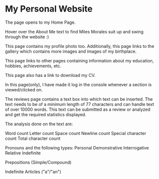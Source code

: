 # My Personal Website

The page opens to my Home Page. 

Hover over the About Me text to find Miles Morales suit up and swing through the website :)

This page contains my profile photo too. Additionally, this page links to the gallery which contains more images and images of my birthplace.

This page links to other pages containing information about my education, hobbies, achievements, etc.

This page also has a link to download my CV.

In this page(only), I have made it log in the console whenever a section is viewed/clicked on.

The reviews page contains a text box into which text can be inserted. The text needs to be of a minimum length of 77 characters and can handle text of over 10000 words. This text can be submitted as a review or analyzed and get the required statistics displayed.

The analysis done on the text are:

Word count
Letter count
Space count
Newline count
Special character count
Total character count

Pronouns and the following types:
Personal
Demonstrative
Interrogative
Relative
Indefinite

Prepositions (Simple/Compound)

Indefinite Articles ("a"/"an")


